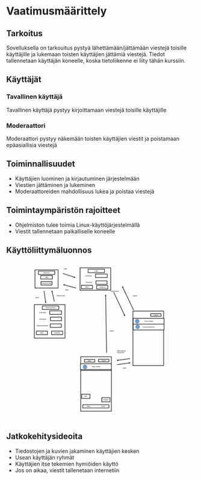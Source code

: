 # Vaatimusmäärittely

## Tarkoitus
Sovelluksella on tarkouitus pystyä lähettämään/jättämään viestejä toisille käyttäjille ja lukemaan toisten käyttäjien jättämiä viestejä. Tiedot tallennetaan käyttäjän koneelle, koska tietoliikenne ei liity tähän kurssiin.

## Käyttäjät
### Tavallinen käyttäjä
Tavallinen käyttäjä pystyy kirjoittamaan viestejä toisille käyttäjille
### Moderaattori
Moderaattori pystyy näkemään toisten käyttäjien viestit ja poistamaan epäasiallisia viestejä
## Toiminnallisuudet
* Käyttäjien luominen ja kirjautuminen järjestelmään
* Viestien jättäminen ja lukeminen
* Moderaattoreiden mahdollisuus lukea ja poistaa viestejä
## Toimintaympäristön rajoitteet
* Ohjelmiston tulee toimia Linux-käyttöjärjestelmällä
* Viestit tallennetaan paikalliselle koneelle

## Käyttöliittymäluonnos
![](./kuvat/kayttoliittymaluonnos.png)


## Jatkokehitysideoita
* Tiedostojen ja kuvien jakaminen käyttäjien kesken
* Usean käyttäjän ryhmät
* Käyttäjien itse tekemien hymiöiden käyttö
* Jos on aikaa, viestit tallenetaan internetiin